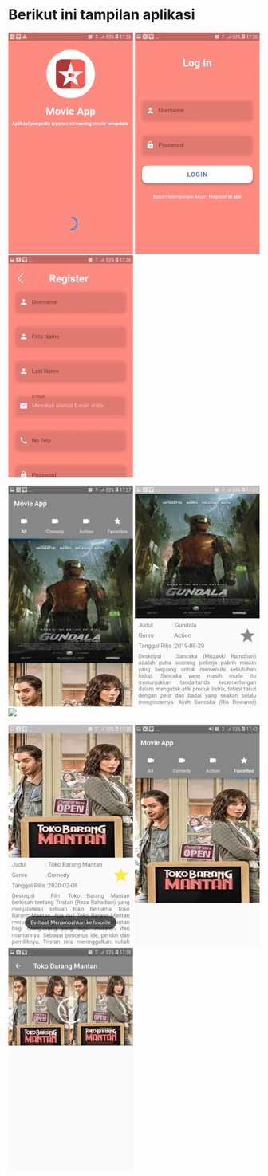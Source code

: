 
<h1><b>Berikut ini tampilan aplikasi</b></h1>


<img src="ss/0.jpeg" width="250" heigth="400">  <img src="ss/1.jpeg" width="250" heigth="400">  <img src="ss/2.jpeg" width="250" heigth="400">  

<img src="ss/3.jpeg" width="250" heigth="400">  <img src="ss/4.jpeg" width="250" heigth="400">  <img src="ss/8.jpeg" width="250" heigth="400">

<img src="ss/5.jpeg" width="250" heigth="400">  <img src="ss/6.jpeg" width="250" heigth="400">  <img src="ss/7.jpeg" width="250" heigth="400">



